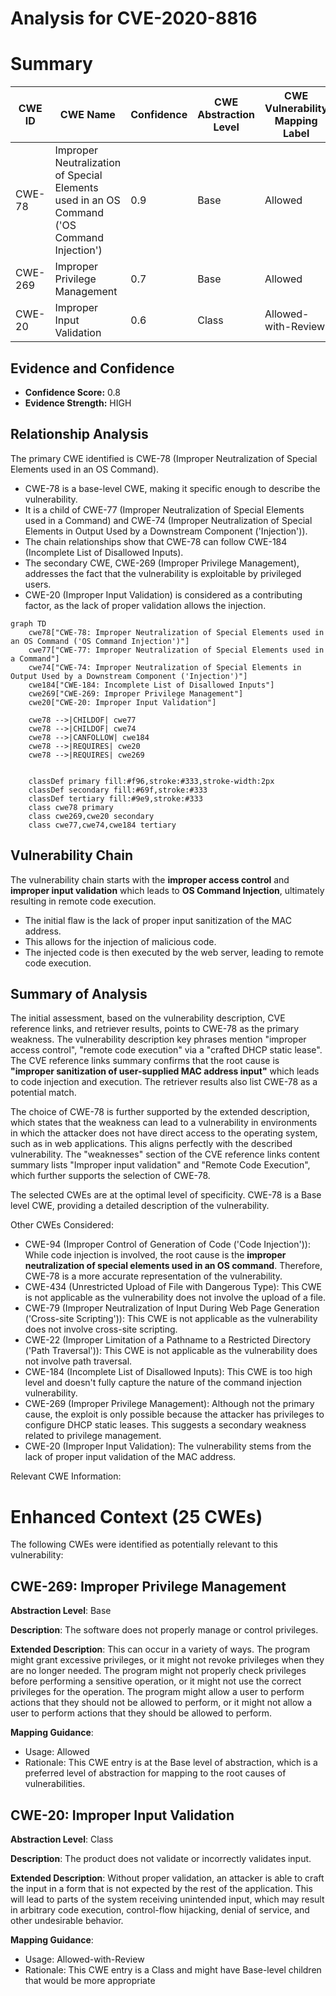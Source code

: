 # Analysis for CVE-2020-8816

# Summary
| CWE ID | CWE Name | Confidence | CWE Abstraction Level | CWE Vulnerability Mapping Label | CWE-Vulnerability Mapping Notes |
|---|---|---|---|---|---|
| CWE-78 | Improper Neutralization of Special Elements used in an OS Command ('OS Command Injection') | 0.9 | Base | Allowed | Primary CWE |
| CWE-269 | Improper Privilege Management | 0.7 | Base | Allowed | Secondary CWE |
| CWE-20 | Improper Input Validation | 0.6 | Class | Allowed-with-Review | Secondary CWE |

## Evidence and Confidence

*   **Confidence Score:** 0.8
*   **Evidence Strength:** HIGH

## Relationship Analysis
The primary CWE identified is CWE-78 (Improper Neutralization of Special Elements used in an OS Command).
- CWE-78 is a base-level CWE, making it specific enough to describe the vulnerability.
- It is a child of CWE-77 (Improper Neutralization of Special Elements used in a Command) and CWE-74 (Improper Neutralization of Special Elements in Output Used by a Downstream Component ('Injection')).
- The chain relationships show that CWE-78 can follow CWE-184 (Incomplete List of Disallowed Inputs).
- The secondary CWE, CWE-269 (Improper Privilege Management), addresses the fact that the vulnerability is exploitable by privileged users.
- CWE-20 (Improper Input Validation) is considered as a contributing factor, as the lack of proper validation allows the injection.

```mermaid
graph TD
    cwe78["CWE-78: Improper Neutralization of Special Elements used in an OS Command ('OS Command Injection')"]
    cwe77["CWE-77: Improper Neutralization of Special Elements used in a Command"]
    cwe74["CWE-74: Improper Neutralization of Special Elements in Output Used by a Downstream Component ('Injection')"]
    cwe184["CWE-184: Incomplete List of Disallowed Inputs"]
    cwe269["CWE-269: Improper Privilege Management"]
    cwe20["CWE-20: Improper Input Validation"]

    cwe78 -->|CHILDOF| cwe77
    cwe78 -->|CHILDOF| cwe74
    cwe78 -->|CANFOLLOW| cwe184
    cwe78 -->|REQUIRES| cwe20
    cwe78 -->|REQUIRES| cwe269
    

    classDef primary fill:#f96,stroke:#333,stroke-width:2px
    classDef secondary fill:#69f,stroke:#333
    classDef tertiary fill:#9e9,stroke:#333
    class cwe78 primary
    class cwe269,cwe20 secondary
    class cwe77,cwe74,cwe184 tertiary
```

## Vulnerability Chain
The vulnerability chain starts with the **improper access control** and **improper input validation** which leads to **OS Command Injection**, ultimately resulting in remote code execution.
  - The initial flaw is the lack of proper input sanitization of the MAC address.
  - This allows for the injection of malicious code.
  - The injected code is then executed by the web server, leading to remote code execution.

## Summary of Analysis
The initial assessment, based on the vulnerability description, CVE reference links, and retriever results, points to CWE-78 as the primary weakness. The vulnerability description key phrases mention "improper access control", "remote code execution" via a "crafted DHCP static lease". The CVE reference links summary confirms that the root cause is **"improper sanitization of user-supplied MAC address input"** which leads to code injection and execution. The retriever results also list CWE-78 as a potential match.

The choice of CWE-78 is further supported by the extended description, which states that the weakness can lead to a vulnerability in environments in which the attacker does not have direct access to the operating system, such as in web applications. This aligns perfectly with the described vulnerability. The "weaknesses" section of the CVE reference links content summary lists "Improper input validation" and "Remote Code Execution", which further supports the selection of CWE-78.

The selected CWEs are at the optimal level of specificity. CWE-78 is a Base level CWE, providing a detailed description of the vulnerability.

Other CWEs Considered:

*   CWE-94 (Improper Control of Generation of Code ('Code Injection')): While code injection is involved, the root cause is the **improper neutralization of special elements used in an OS command**. Therefore, CWE-78 is a more accurate representation of the vulnerability.
*   CWE-434 (Unrestricted Upload of File with Dangerous Type): This CWE is not applicable as the vulnerability does not involve the upload of a file.
*   CWE-79 (Improper Neutralization of Input During Web Page Generation ('Cross-site Scripting')): This CWE is not applicable as the vulnerability does not involve cross-site scripting.
*   CWE-22 (Improper Limitation of a Pathname to a Restricted Directory ('Path Traversal')): This CWE is not applicable as the vulnerability does not involve path traversal.
*   CWE-184 (Incomplete List of Disallowed Inputs): This CWE is too high level and doesn't fully capture the nature of the command injection vulnerability.
*   CWE-269 (Improper Privilege Management): Although not the primary cause, the exploit is only possible because the attacker has privileges to configure DHCP static leases. This suggests a secondary weakness related to privilege management.
*   CWE-20 (Improper Input Validation): The vulnerability stems from the lack of proper input validation of the MAC address.

Relevant CWE Information:

# Enhanced Context (25 CWEs)
The following CWEs were identified as potentially relevant to this vulnerability:

## CWE-269: Improper Privilege Management
**Abstraction Level**: Base

**Description**:
The software does not properly manage or control privileges.

**Extended Description**:
This can occur in a variety of ways. The program might grant excessive privileges, or it might not revoke privileges when they are no longer needed. The program might not properly check privileges before performing a sensitive operation, or it might not use the correct privileges for the operation. The program might allow a user to perform actions that they should not be allowed to perform, or it might not allow a user to perform actions that they should be allowed to perform.

**Mapping Guidance**:
- Usage: Allowed
- Rationale: This CWE entry is at the Base level of abstraction, which is a preferred level of abstraction for mapping to the root causes of vulnerabilities.

## CWE-20: Improper Input Validation
**Abstraction Level**: Class

**Description**:
The product does not validate or incorrectly validates input.

**Extended Description**:
Without proper validation, an attacker is able to craft the input in a form that is not expected by the rest of the application. This will lead to parts of the system receiving unintended input, which may result in arbitrary code execution, control-flow hijacking, denial of service, and other undesirable behavior.

**Mapping Guidance**:
- Usage: Allowed-with-Review
- Rationale: This CWE entry is a Class and might have Base-level children that would be more appropriate